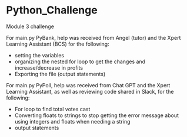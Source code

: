 # Python_Challenge
Module 3 challenge

For main.py PyBank, help was received from Angel (tutor) and the Xpert Learning Assistant (BCS) for the following:
- setting the variables
- organizing the nested for loop to get the changes and increase/decrease in profits
- Exporting the file (output statements)

For main.py PyPoll, help was received from Chat GPT and the Xpert Learning Assistant, as well as reviewing code shared in Slack, for the following:
- For loop to find total votes cast
- Converting floats to strings to stop getting the error message about using integers and floats when needing a string
- output statements 